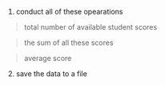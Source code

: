 1. conduct all of these opearations
> total number of available student scores

> the sum of all these scores

> average score
2. save the data to a file

[//]: <> (Do I have to use a tuple?)
[//]: <> (create a class for each student and use the attributes to compute the...)
[//]: <> (create a python specific database)
[//]: <> (...Desired output)
[//]: <> (python csv)
[//]: <> (Learn SQL)